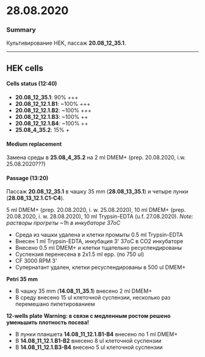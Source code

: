 28.08.2020
==========

### Summary
Культивирование HEK, пассаж **20.08_12_35.1**.

--- 

## HEK cells
#### Cells status (12:40)
- **20.08_12_35.1**: 90% +++
- **20.08_12_12.1.B1**: \~100% +++
- **20.08_12_12.1.B2**: \~100% +++
- **20.08_12_12.1.B3**: \~100% ++
- **20.08_12_12.1.B4**: \~100% ++
- **25.08_4_35.2**: 15% +

#### Medium replacement
Замена среды в **25.08_4_35.2** на 2 ml DMEM+ (prep. 20.08.2020, i.w. 25.08.2020???)

#### Passage (13:20)
Пассаж **20.08_12_35.1** в чашку 35 mm (**28.08_13_35.1**) и четыре лунки (**28.08_13_12.1.C1-C4**).

5 ml DMEM+ (prep. 20.08.2020, i. w. 25.08.2020), 10 ml DMEM+ (prep. 20.08.2020, i. w. 28.08.2020), 10 ml Trypsin-EDTA (u.f. 27.08.2020).
*Note: растворы прогреты \~1h в инкубаторе 37oC*

- Среда из чашки удалена и клетки промыты 0.5 ml Trypsin-EDTA
- Внесен 1 ml Trypsin-EDTA, инкубация 3' 37oC в CO2 инкубаторе
- Внесено 0.5 ml DMEM+ и клетки тщательно ресуспендированы
- Суспензия перенесена в 2x1.5 ml epp. (по 750 ul)
- CF 3000 RPM 3'
- Супернатант удален, клетки ресуспендированы в 500 ul DMEM+

**Petri 35 mm**
- В чашку 35 mm (**14.08_11_35.1**) внесено 2 ml DMEM+
- В среду внесено 15 ul клеточной суспензии, несколько раз перемешано пипетированием

**12-wells plate**
**Warning: в связи с медленным ростом решено уменьшить плотность посева!**
- В лунки планшета **14.08_11_12.1.B1-B4** внесено по 1 ml DMEM+
- В **14.08_11_12.1.B1-B2** внесено 8 ul клеточной суспензии
- В **14.08_11_12.1.B3-B4** внесено 5 ul клеточной суспензии